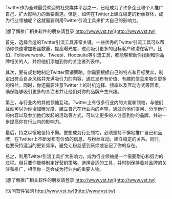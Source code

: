 Twitter作为全球最受欢迎的社交媒体平台之一，已经成为了许多企业和个人推广自己、扩大影响力的重要渠道。但是，如何在Twitter上建立稳定的粉丝群体，成为行业领袖呢？这就需要利用Twitter引流工具来扩大自己的影响力。

[想了解推广相关软件的朋友请登录 http://www.vst.tw](http://www.vst.tw)

首先，选择合适的Twitter引流工具非常关键。一些优秀的Twitter引流工具可以帮助你快速增加粉丝数量，提高曝光度，进而吸引更多的目标客户和潜在客户。比如，Followerwonk、Tweepi、Hootsuite等引流工具，都能够帮助你找到和你品牌相关的人，并将他们添加到你的关注者列表中。

其次，要有规划地制定Twitter营销策略。你需要根据自己的特点和目标受众，制定出符合自身风格并充满吸引力的内容，通过发布有价值、有趣的信息来吸引更多的粉丝。同时，你还需要注意Twitter上的时机选择、频率以及互动方式等因素，确保能够吸引更多的关注者并让他们对你的品牌产生兴趣。

第三，与行业内的其他领袖互动。Twitter上有很多行业内的大佬和领袖，与他们互动可以为你增加曝光度，建立自己在行业内的声望。通过向他们提问、分享他们的内容以及参加他们发起的活动等方式，可以让更多的人注意到你的品牌，并进一步提高你在行业内的影响力。

最后，持之以恒地坚持不懈。要想成为行业领袖，必须坚持不懈地推广自己和品牌，在Twitter上不断发布有价值的信息，与粉丝互动，建立稳定的关系。同时，也要保持适当的更新频率，避免让粉丝感到厌烦或忘记了你的存在。

总之，利用Twitter引流工具扩大影响力，成为行业领袖是一个需要耐心和努力的过程。但只要你能够制定好营销策略、选择合适的工具，并时刻保持着对品牌的关注和推广，相信你一定会成为行业内的重要人物。

[想了解推广相关软件的朋友请登录 http://www.vst.tw](http://www.vst.tw)


[访问软件官网 http://www.vst.tw](http://www.vst.tw)
